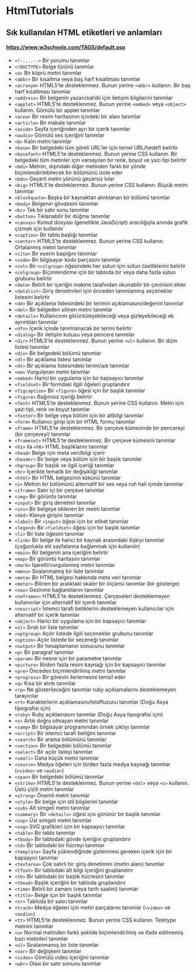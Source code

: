 # HtmlTutorials
## Sık kullanılan HTML etiketleri ve anlamları
#### https://www.w3schools.com/TAGS/default.asp
- `<!--...-->` Bir yorumu tanımlar
- `<!DOCTYPE>` Belge türünü tanımlar
- `<a>` Bir köprü metni tanımlar
- `<abbr>` Bir kısaltma veya baş harf kısaltması tanımlar
- `<acronym>` HTML5'te desteklenmez. Bunun yerine `<abbr>` kullanın. Bir baş harf kısaltması tanımlar
- `<address>` Bir belgenin yazarı/sahibi için iletişim bilgilerini tanımlar
- `<applet>` HTML5'te desteklenmez. Bunun yerine `<embed>` veya `<object>` kullanın. Gömülü bir applet tanımlar
- `<area>` Bir resim haritasının içindeki bir alanı tanımlar
- `<article>` Bir makale tanımlar
- `<aside>` Sayfa içeriğinden ayrı bir içerik tanımlar
- `<audio>` Gömülü ses içeriğini tanımlar
- `<b>` Kalın metni tanımlar
- `<base>` Bir belgedeki tüm göreli URL'ler için temel URL/hedefi belirtir
- `<basefont>` HTML5'te desteklenmez. Bunun yerine CSS kullanın. Bir belgedeki tüm metinler için varsayılan bir renk, boyut ve yazı tipi belirtir
- `<bdi>` Metnin, dışındaki diğer metinden farklı bir yönde biçimlendirilebilecek bir bölümünü izole eder
- `<bdo>` Geçerli metin yönünü geçersiz kılar
- `<big>` HTML5'te desteklenmez. Bunun yerine CSS kullanın. Büyük metni tanımlar
- `<blockquote>` Başka bir kaynaktan alıntılanan bir bölümü tanımlar
- `<body>` Belgenin gövdesini tanımlar
- `<br>` Tek bir satır sonu tanımlar
- `<button>` Tıklanabilir bir düğme tanımlar
- `<canvas>` Komut dosyası (genellikle JavaScript) aracılığıyla anında grafik çizmek için kullanılır
- `<caption>` Bir tablo başlığı tanımlar
- `<center>` HTML5'te desteklenmez. Bunun yerine CSS kullanın. Ortalanmış metni tanımlar
- `<cite>` Bir eserin başlığını tanımlar
- `<code>` Bir bilgisayar kodu parçasını tanımlar
- `<col>` Bir `<colgroup>` öğesindeki her sütun için sütun özelliklerini belirtir
- `<colgroup>` Biçimlendirme için bir tabloda bir veya daha fazla sütun grubunu belirtir
- `<data>` Belirli bir içeriğin makine tarafından okunabilir bir çevirisini ekler
- `<datalist>` Giriş denetimleri için önceden tanımlanmış seçenekler listesini belirtir
- `<dd>` Bir açıklama listesindeki bir terimin açıklamasını/değerini tanımlar
- `<del>` Bir belgeden silinen metni tanımlar
- `<details>` Kullanıcının görüntüleyebileceği veya gizleyebileceği ek ayrıntıları tanımlar
- `<dfn>` İçerik içinde tanımlanacak bir terimi belirtir
- `<dialog>` Bir iletişim kutusu veya pencere tanımlar
- `<dir>` HTML5'te desteklenmez. Bunun yerine `<ul>` kullanın. Bir dizin listesi tanımlar
- `<div>` Bir belgedeki bölümü tanımlar
- `<dl>` Bir açıklama listesi tanımlar
- `<dt>` Bir açıklama listesindeki terimi/adı tanımlar
- `<em>` Vurgulanan metni tanımlar
- `<embed>` Harici bir uygulama için bir kapsayıcı tanımlar
- `<fieldset>` Bir formdaki ilgili öğeleri gruplandırır
- `<figcaption>` Bir `<figure>` öğesi için bir başlık tanımlar
- `<figure>` Bağımsız içeriği belirtir
- `<font>` HTML5'te desteklenmez. Bunun yerine CSS kullanın. Metin için yazı tipi, renk ve boyut tanımlar
- `<footer>` Bir belge veya bölüm için bir altbilgi tanımlar
- `<form>` Kullanıcı girişi için bir HTML formu tanımlar
- `<frame>` HTML5'te desteklenmez. Bir çerçeve kümesinde bir pencereyi (bir çerçeveyi) tanımlar
- `<frameset>` HTML5'te desteklenmez. Bir çerçeve kümesini tanımlar
- `<h1>` ila `<h6>` HTML başlıklarını tanımlar
- `<head>` Belge için meta veri/bilgi içerir
- `<header>` Bir belge veya bölüm için bir başlık tanımlar
- `<hgroup>` Bir başlık ve ilgili içeriği tanımlar
- `<hr>` İçerikte tematik bir değişikliği tanımlar
- `<html>` Bir HTML belgesinin kökünü tanımlar
- `<i>` Metnin bir bölümünü alternatif bir ses veya ruh hali içinde tanımlar
- `<iframe>` Satır içi bir çerçeve tanımlar
- `<img>` Bir görüntü tanımlar
- `<input>` Bir giriş denetimi tanımlar
- `<ins>` Bir belgeye eklenen bir metni tanımlar
- `<kbd>` Klavye girişini tanımlar
- `<label>` Bir `<input>` öğesi için bir etiket tanımlar
- `<legend>` Bir `<fieldset>` öğesi için bir başlık tanımlar
- `<li>` Bir liste öğesini tanımlar
- `<link>` Bir belge ile harici bir kaynak arasındaki ilişkiyi tanımlar (çoğunlukla stil sayfalarına bağlanmak için kullanılır)
- `<main>` Bir belgenin ana içeriğini belirtir
- `<map>` Bir görüntü haritasını tanımlar
- `<mark>` İşaretli/vurgulanmış metni tanımlar
- `<menu>` Sıralanmamış bir liste tanımlar
- `<meta>` Bir HTML belgesi hakkında meta veri tanımlar
- `<meter>` Bilinen bir aralıktaki skaler bir ölçümü tanımlar (bir gösterge)
- `<nav>` Gezinme bağlantılarını tanımlar
- `<noframes>` HTML5'te desteklenmez. Çerçeveleri desteklemeyen kullanıcılar için alternatif bir içerik tanımlar
- `<noscript>` İstemci tarafı betiklerini desteklemeyen kullanıcılar için alternatif bir içerik tanımlar
- `<object>` Harici bir uygulama için bir kapsayıcı tanımlar
- `<ol>` Sıralı bir liste tanımlar
- `<optgroup>` Açılır listede ilgili seçenekler grubunu tanımlar
- `<option>` Açılır listede bir seçeneği tanımlar
- `<output>` Bir hesaplamanın sonucunu tanımlar
- `<p>` Bir paragraf tanımlar
- `<param>` Bir nesne için bir parametre tanımlar
- `<picture>` Birden fazla resim kaynağı için bir kapsayıcı tanımlar
- `<pre>` Önceden biçimlendirilmiş metni tanımlar
- `<progress>` Bir görevin ilerlemesini temsil eder
- `<q>` Kısa bir alıntı tanımlar
- `<rp>` Ne gösterileceğini tanımlar ruby açıklamalarını desteklemeyen tarayıcılar
- `<rt>` Karakterlerin açıklamasını/telaffuzunu tanımlar (Doğu Asya tipografisi için)
- `<ruby>` Ruby açıklamasını tanımlar (Doğu Asya tipografisi için)
- `<s>` Artık doğru olmayan metni tanımlar
- `<samp>` Bir bilgisayar programından örnek çıktıyı tanımlar
- `<script>` Bir istemci tarafı betiğini tanımlar
- `<search>` Bir arama bölümünü tanımlar
- `<section>` Bir belgedeki bölümü tanımlar
- `<select>` Bir açılır listeyi tanımlar
- `<small>` Daha küçük metni tanımlar
- `<source>` Medya öğeleri için birden fazla medya kaynağı tanımlar (`<video>` ve `<audio>`)
- `<span>` Bir belgedeki bölümü tanımlar
- `<strike>` HTML5'te desteklenmez. Bunun yerine `<del>` veya `<s>` kullanın. Üstü çizili metni tanımlar
- `<strong>` Önemli metni tanımlar
- `<style>` Bir belge için stil bilgilerini tanımlar
- `<sub>` Alt simgeli metni tanımlar
- `<summary>` Bir `<details>` öğesi için görünür bir başlık tanımlar
- `<sup>` Üst simgeli metni tanımlar
- `<svg>` SVG grafikleri için bir kapsayıcı tanımlar
- `<table>` Bir tablo tanımlar
- `<tbody>` Bir tablodaki gövde içeriğini gruplandırır
- `<td>` Bir tablodaki bir hücreyi tanımlar
- `<template>` Sayfa yüklendiğinde gizlenmesi gereken içerik için bir kapsayıcı tanımlar
- `<textarea>` Çok satırlı bir giriş denetimini (metin alanı) tanımlar
- `<tfoot>` Bir tablodaki alt bilgi içeriğini gruplandırır
- `<th>` Bir tablodaki bir başlık hücresini tanımlar
- `<thead>` Başlık içeriğini bir tabloda gruplandırır
- `<time>` Belirli bir zamanı (veya tarih saatini) tanımlar
- `<title>` Belge için bir başlık tanımlar
- `<tr>` Tabloda bir satırı tanımlar
- `<track>` Medya öğeleri için metin parçalarını tanımlar (`<video>` ve `<audio>`)
- `<tt>` HTML5'te desteklenmez. Bunun yerine CSS kullanın. Teletype metnini tanımlar
- `<u>` Normal metinden farklı şekilde biçimlendirilmiş ve ifade edilmemiş bazı metinleri tanımlar
- `<ul>` Sıralanmamış bir liste tanımlar
- `<var>` Bir değişkeni tanımlar
- `<video>` Gömülü video içeriğini tanımlar
- `<wbr>` Olası bir satır sonunu tanımlar
